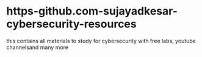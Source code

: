 # https-github.com-sujayadkesar-cybersecurity-resources
this contains all materials to study for cybersecurity with free labs, youtube channelsand many more
